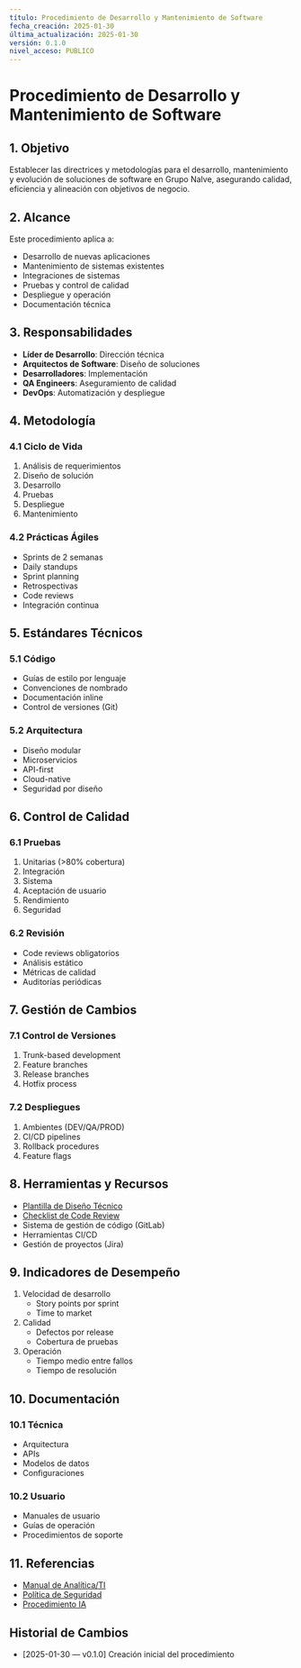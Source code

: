 ```yaml
---
título: Procedimiento de Desarrollo y Mantenimiento de Software
fecha_creación: 2025-01-30
última_actualización: 2025-01-30
versión: 0.1.0
nivel_acceso: PUBLICO
---
```

# Procedimiento de Desarrollo y Mantenimiento de Software

## 1. Objetivo
Establecer las directrices y metodologías para el desarrollo, mantenimiento y evolución de soluciones de software en Grupo Nalve, asegurando calidad, eficiencia y alineación con objetivos de negocio.

## 2. Alcance
Este procedimiento aplica a:
- Desarrollo de nuevas aplicaciones
- Mantenimiento de sistemas existentes
- Integraciones de sistemas
- Pruebas y control de calidad
- Despliegue y operación
- Documentación técnica

## 3. Responsabilidades
- **Líder de Desarrollo**: Dirección técnica
- **Arquitectos de Software**: Diseño de soluciones
- **Desarrolladores**: Implementación
- **QA Engineers**: Aseguramiento de calidad
- **DevOps**: Automatización y despliegue

## 4. Metodología
### 4.1 Ciclo de Vida
1. Análisis de requerimientos
2. Diseño de solución
3. Desarrollo
4. Pruebas
5. Despliegue
6. Mantenimiento

### 4.2 Prácticas Ágiles
- Sprints de 2 semanas
- Daily standups
- Sprint planning
- Retrospectivas
- Code reviews
- Integración continua

## 5. Estándares Técnicos
### 5.1 Código
- Guías de estilo por lenguaje
- Convenciones de nombrado
- Documentación inline
- Control de versiones (Git)

### 5.2 Arquitectura
- Diseño modular
- Microservicios
- API-first
- Cloud-native
- Seguridad por diseño

## 6. Control de Calidad
### 6.1 Pruebas
1. Unitarias (>80% cobertura)
2. Integración
3. Sistema
4. Aceptación de usuario
5. Rendimiento
6. Seguridad

### 6.2 Revisión
- Code reviews obligatorios
- Análisis estático
- Métricas de calidad
- Auditorías periódicas

## 7. Gestión de Cambios
### 7.1 Control de Versiones
1. Trunk-based development
2. Feature branches
3. Release branches
4. Hotfix process

### 7.2 Despliegues
1. Ambientes (DEV/QA/PROD)
2. CI/CD pipelines
3. Rollback procedures
4. Feature flags

## 8. Herramientas y Recursos
- [Plantilla de Diseño Técnico](../recursos_comunes/plantillas/analitica/diseno_tecnico.md)
- [Checklist de Code Review](../recursos_comunes/plantillas/analitica/code_review.md)
- Sistema de gestión de código (GitLab)
- Herramientas CI/CD
- Gestión de proyectos (Jira)

## 9. Indicadores de Desempeño
1. Velocidad de desarrollo
   - Story points por sprint
   - Time to market
2. Calidad
   - Defectos por release
   - Cobertura de pruebas
3. Operación
   - Tiempo medio entre fallos
   - Tiempo de resolución

## 10. Documentación
### 10.1 Técnica
- Arquitectura
- APIs
- Modelos de datos
- Configuraciones

### 10.2 Usuario
- Manuales de usuario
- Guías de operación
- Procedimientos de soporte

## 11. Referencias
- [Manual de Analítica/TI](manual_analitica.md)
- [Política de Seguridad](../politicas_generales/06_seguridad_informacion.md)
- [Procedimiento IA](../recursos_comunes/procedimiento_ia.md)

## Historial de Cambios
- [2025-01-30 — v0.1.0] Creación inicial del procedimiento 